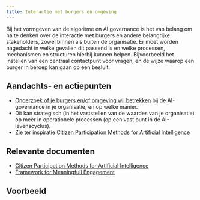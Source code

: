 ```yaml
---
title: Interactie met burgers en omgeving
---
```


Bij het vormgeven van de algoritme en AI governance is het van belang om na te denken over de interactie met burgers en andere belangrijke stakeholders, zowel binnen als buiten de organisatie. Er moet worden nagedacht in welke gevallen dit passend is en welke processen, mechanismen en structuren hierbij kunnen helpen. Bijvoorbeeld het instellen van een centraal contactpunt voor vragen, en de wijze waarop een burger in beroep kan gaan op een besluit.

## Aandachts- en actiepunten

- [Onderzoek of je burgers en/of omgeving wil betrekken](../../maatregelen/betrek_belanghebbenden.md) bij de AI-governance in je organisatie, en op welke manier. 
- Dit kan strategisch (in het vaststellen van de waardes van je organisatie) op meer in operationele processen (op een vast punt in de AI-levenscyclus). 
- Zie ter inspiratie [Citizen Participation Methods for Artificial Intelligence](https://openresearch.amsterdam/en/page/110361/citizen-participation-methods-for-artificial-intelligence)


## Relevante documenten
- [Citizen Participation Methods for Artificial Intelligence](https://openresearch.amsterdam/en/page/110361/citizen-participation-methods-for-artificial-intelligence)
- [Framework for Meaningfull Engagement](https://ecnl.org/sites/default/files/2023-03/Final%20Version%20FME%20with%20Copyright%20%282%29.pdf) 

## Voorbeeld


